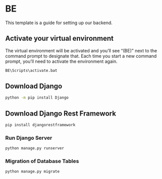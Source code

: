 # BE

This template is a guide for setting up our backend.

## Activate your virtual environment
The virtual environment will be activated and you’ll see “(BE)” next to the command prompt to designate that. Each time you start a new command prompt, you’ll need to activate the environment again.
```sh
BE\Scripts\activate.bat
```

## Download Django
```sh
python -m pip install Django
```

## Download Django Rest Framework
```sh
pip install djangorestframework
```

### Run Django Server

```sh
python manage.py runserver
```
### Migration of Database Tables

```sh
python manage.py migrate
```




